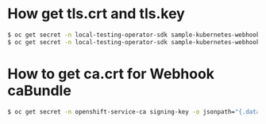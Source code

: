
# How get tls.crt and tls.key
```bash
$ oc get secret -n local-testing-operator-sdk sample-kubernetes-webhook -o jsonpath="{.data.tls\.crt}" | base64 -d > /var/folders/pc/4wlrj1112b77159kcy1n138r0000gn/T/k8s-webhook-server/serving-certs/tls.crt
$ oc get secret -n local-testing-operator-sdk sample-kubernetes-webhook -o jsonpath="{.data.tls\.key}" | base64 -d > /var/folders/pc/4wlrj1112b77159kcy1n138r0000gn/T/k8s-webhook-server/serving-certs/tls.key
```

# How to get ca.crt for Webhook caBundle

```bash
$ oc get secret -n openshift-service-ca signing-key -o jsonpath="{.data.tls\.crt}"
```
